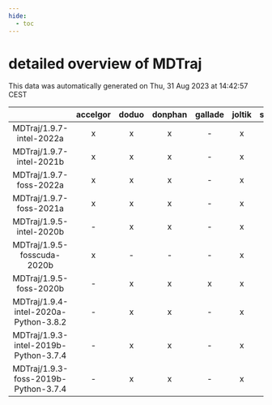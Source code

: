 ```yaml
---
hide:
  - toc
---
```


detailed overview of MDTraj
===========================


This data was automatically generated on Thu, 31 Aug 2023 at 14:42:57 CEST  

| |accelgor|doduo|donphan|gallade|joltik|skitty|swalot|victini|
| :---: | :---: | :---: | :---: | :---: | :---: | :---: | :---: | :---: |
|MDTraj/1.9.7-intel-2022a|x|x|x|-|x|x|x|x|
|MDTraj/1.9.7-intel-2021b|x|x|x|-|x|x|x|x|
|MDTraj/1.9.7-foss-2022a|x|x|x|-|x|x|x|x|
|MDTraj/1.9.7-foss-2021a|x|x|x|-|x|x|x|x|
|MDTraj/1.9.5-intel-2020b|-|x|x|-|x|x|x|x|
|MDTraj/1.9.5-fosscuda-2020b|x|-|-|-|x|-|-|-|
|MDTraj/1.9.5-foss-2020b|-|x|x|x|x|x|x|x|
|MDTraj/1.9.4-intel-2020a-Python-3.8.2|-|x|x|-|x|x|x|x|
|MDTraj/1.9.3-intel-2019b-Python-3.7.4|-|x|x|-|x|x|x|x|
|MDTraj/1.9.3-foss-2019b-Python-3.7.4|-|x|x|-|x|x|x|x|
